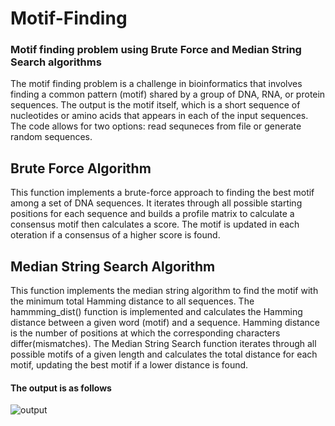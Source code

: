 # Motif-Finding
### Motif finding problem using Brute Force and Median String Search algorithms

The motif finding problem is a challenge in bioinformatics that involves finding a common pattern (motif) shared by a group of DNA, RNA, or protein sequences. The output is the motif itself, which is a short sequence of nucleotides or amino acids that appears in each of the input sequences. The code allows for two options: read sequneces from file or generate random sequences.  

## Brute Force Algorithm
This function implements a brute-force approach to finding the best motif among a set of DNA sequences. It iterates through all possible starting positions for each sequence and builds a profile matrix to calculate a consensus motif then calculates a score. The motif is updated in each oteration if a consensus of a higher score is found.

## Median String Search Algorithm
This function implements the median string algorithm to find the motif with the minimum total Hamming distance to all sequences. The hammming_dist() function is implemented and calculates the Hamming distance between a given word (motif) and a sequence. Hamming distance is the number of positions at which the corresponding characters differ(mismatches). The Median String Search function iterates through all possible motifs of a given length and calculates the total distance for each motif, updating the best motif if a lower distance is found.

#### The output is as follows
![output](https://github.com/sottohy/Motif-Finding/assets/91037437/54354dc9-93ed-48fd-ba72-4ce9c928c746)
